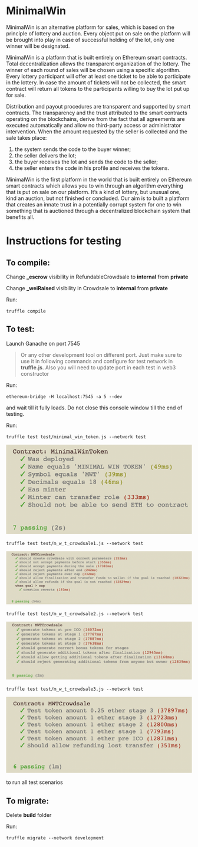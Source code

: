 # MinimalWin

MinimalWin is an alternative platform for sales, which is based on the principle of lottery
and auction. Every object put on sale on the platform will be brought into play in case of
successful holding of the lot, only one winner will be designated. 

MinimalWin is a platform that is built entirely on Ethereum smart contracts. Total decentralization allows the transparent organization of the lottery. The winner of each round of sales will be chosen using a specific algorithm. Every lottery participant will offer at least one ticket to be able to participate in the lottery. In case the amount of tickets will not be collected, the smart contract will return all tokens to the participants willing to buy the lot put up for sale. 

Distribution and payout procedures are transparent and supported by smart contracts. The transparency and the trust attributed to the smart contracts operating on the blockchains, derive from the fact that all agreements are executed automatically and allow no third-party access or administrator intervention. When the amount requested by the seller is collected and the sale takes place:
1. the system sends the code to the buyer winner;
2. the seller delivers the lot;
3. the buyer receives the lot and sends the code to the seller;
4. the seller enters the code in his profile and receives the tokens.

MinimalWin is the first platform in the world that is built entirely on Ethereum smart
contracts which allows you to win through an algorithm everything that is put on sale on
our platform. It’s a kind of lottery, but unusual one, kind an auction, but not finished or
concluded. Our aim is to built a platform that creates an innate trust in a potentially
corrupt system for one to win something that is auctioned through a decentralized
blockchain system that benefits all.

# Instructions for testing
## To compile:
Change **_escrow** visibility in RefundableCrowdsale to **internal** from **private**

Change **_weiRaised** visibility in Crowdsale to **internal** from **private**

Run: 

    truffle compile

## To test:
Launch Ganache on port 7545 
>Or any other development tool on different port. Just make sure to use it in following commands and configure for test network in **truffle.js**. Also you will need to update port in each test in web3 constructor

Run: 

    ethereum-bridge -H localhost:7545 -a 5 --dev
and wait till it fully loads. Do not close this console window till the end of testing.

Run: 

    truffle test test/minimal_win_token.js --network test

![](minimal_win_token_tests_passed.png)

    truffle test test/m_w_t_crowdsale1.js --network test

![](m_w_t_crowdsale1_tests_passed.png)

    truffle test test/m_w_t_crowdsale2.js --network test

![](m_w_t_crowdsale2_tests_passed.png)

    truffle test test/m_w_t_crowdsale3.js --network test

![](m_w_t_crowdsale3_tests_passed.png)

to run all test scenarios

## To migrate:
Delete **build** folder

Run: 

    truffle migrate --network development